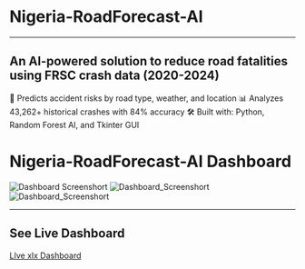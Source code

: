 # Nigeria-RoadForecast-AI
---
An AI-powered solution to reduce road fatalities using FRSC crash data (2020-2024)
---
🚗 Predicts accident risks by road type, weather, and location
📊 Analyzes 43,262+ historical crashes with 84% accuracy
🛠 Built with: Python, Random Forest AI, and Tkinter GUI

# Nigeria-RoadForecast-AI Dashboard
![Dashboard Screenshort](https://github.com/emerald01-tech/Nigeria-RoadForecast-AI/commit/65ffc934e84bd9746f3b56c89c783185660c6b48)
![Dashboard_Screenshort](https://github.com/emerald01-tech/Nigeria-RoadForecast-AI/commit/65ffc934e84bd9746f3b56c89c783185660c6b48)
![Dashboard_Screenshort](https://github.com/emerald01-tech/Nigeria-RoadForecast-AI/commit/b31dff9724ca9cd942b3865b63ff5ecce2d7f57f)

---

## See Live Dashboard
[LIve xlx Dashboard](https://github.com/emerald01-tech/Nigeria-RoadForecast-AI/commit/65ffc934e84bd9746f3b56c89c783185660c6b48)
